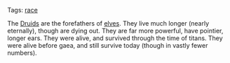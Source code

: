 Tags: [race](Races)

The [Druids](Druids) are the forefathers of [elves](Elves). They live much longer (nearly eternally), though are dying out. They are far more powerful, have pointier, longer ears. They were alive, and survived through the time of titans. They were alive before gaea, and still survive today (though in vastly fewer numbers).
